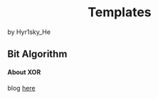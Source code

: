# <center> Templates
by Hyr1sky_He

## Bit Algorithm

#### About XOR
blog [here](https://www.ruanyifeng.com/blog/2021/01/_xor.html#:~:text=%E5%BC%82%E6%88%96%E8%BF%90%E7%AE%97%E5%8F%AF%E4%BB%A5%E7%94%A8%E4%BA%8E%E6%95%B0%E6%8D%AE%E5%A4%87%E4%BB%BD%E3%80%82%20%E6%96%87%E4%BB%B6%20x%20%E5%92%8C%E6%96%87%E4%BB%B6%20y%20%E8%BF%9B%E8%A1%8C%E5%BC%82%E6%88%96%E8%BF%90%E7%AE%97%EF%BC%8C%E4%BA%A7%E7%94%9F%E4%B8%80%E4%B8%AA%E5%A4%87%E4%BB%BD%E6%96%87%E4%BB%B6%20z%E3%80%82%20x,%5E%20y%20%3D%200%20%5E%20y%20%3D%20y)

